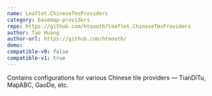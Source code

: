 ```yaml
---
name: Leaflet.ChineseTmsProviders
category: basemap-providers
repo: https://github.com/htoooth/Leaflet.ChineseTmsProviders
author: Tao Huang
author-url: https://github.com/htoooth/
demo: 
compatible-v0: false
compatible-v1: true
---
```


Contains configurations for various Chinese tile providers — TianDiTu, MapABC, GaoDe, etc.
